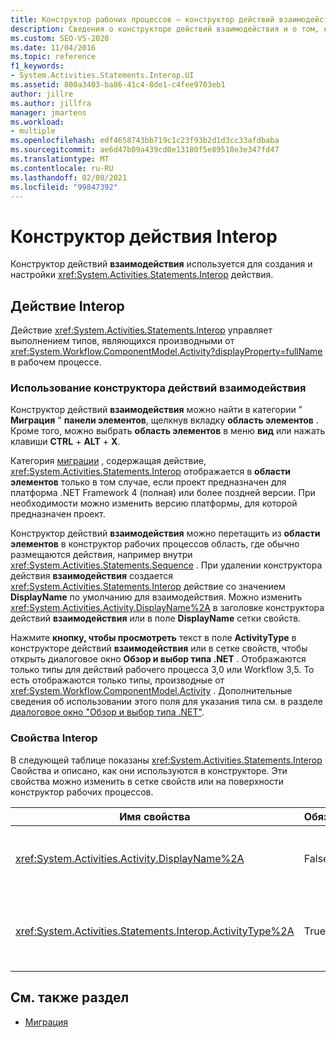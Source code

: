```yaml
---
title: Конструктор рабочих процессов — конструктор действий взаимодействия
description: Сведения о конструкторе действий взаимодействия и о том, как можно использовать конструктор действий взаимодействия для создания и настройки действия взаимодействия.
ms.custom: SEO-VS-2020
ms.date: 11/04/2016
ms.topic: reference
f1_keywords:
- System.Activities.Statements.Interop.UI
ms.assetid: 800a3403-ba86-41c4-8de1-c4fee9703eb1
author: jillre
ms.author: jillfra
manager: jmartens
ms.workload:
- multiple
ms.openlocfilehash: edf4658743bb719c1c23f93b2d1d3cc33afdbaba
ms.sourcegitcommit: ae6d47b09a439cd0e13180f5e89510e3e347fd47
ms.translationtype: MT
ms.contentlocale: ru-RU
ms.lasthandoff: 02/08/2021
ms.locfileid: "99847392"
---
```

# <a name="interop-activity-designer"></a>Конструктор действия Interop

Конструктор действий **взаимодействия** используется для создания и настройки <xref:System.Activities.Statements.Interop> действия.

## <a name="the-interop-activity"></a>Действие Interop

Действие <xref:System.Activities.Statements.Interop> управляет выполнением типов, являющихся производными от <xref:System.Workflow.ComponentModel.Activity?displayProperty=fullName> в рабочем процессе.

### <a name="use-the-interop-activity-designer"></a>Использование конструктора действий взаимодействия

Конструктор действий **взаимодействия** можно найти в категории " **Миграция** " **панели элементов**, щелкнув вкладку **область элементов** . Кроме того, можно выбрать **область элементов** в меню **вид** или нажать клавиши **CTRL** + **ALT** + **X**.

Категория [миграции](../workflow-designer/migration-activity-designers.md) , содержащая действие, <xref:System.Activities.Statements.Interop> отображается в **области элементов** только в том случае, если проект предназначен для платформа .NET Framework 4 (полная) или более поздней версии. При необходимости можно изменить версию платформы, для которой предназначен проект.

Конструктор действий **взаимодействия** можно перетащить из **области элементов** в конструктор рабочих процессов область, где обычно размещаются действия, например внутри <xref:System.Activities.Statements.Sequence> . При удалении конструктора действия **взаимодействия** создается <xref:System.Activities.Statements.Interop> действие со значением **DisplayName** по умолчанию для взаимодействия. Можно изменить <xref:System.Activities.Activity.DisplayName%2A> в заголовке конструктора действий **взаимодействия** или в поле **DisplayName** сетки свойств.

Нажмите **кнопку, чтобы просмотреть** текст в поле **ActivityType** в конструкторе действий **взаимодействия**  или в сетке свойств, чтобы открыть диалоговое окно **Обзор и выбор типа .NET** . Отображаются только типы для действий рабочего процесса 3,0 или Workflow 3,5. То есть отображаются только типы, производные от <xref:System.Workflow.ComponentModel.Activity> . Дополнительные сведения об использовании этого поля для указания типа см. в разделе [диалоговое окно "Обзор и выбор типа .NET"](../workflow-designer/browse-and-select-a-dotnet-type-dialog-box.md).

### <a name="the-interop-properties"></a>Свойства Interop

В следующей таблице показаны <xref:System.Activities.Statements.Interop> Свойства и описано, как они используются в конструкторе. Эти свойства можно изменить в сетке свойств или на поверхности конструктор рабочих процессов.

|Имя свойства|Обязательно|Использование|
|-|--------------|-|
|<xref:System.Activities.Activity.DisplayName%2A>|False|Понятное имя действия <xref:System.Activities.Statements.Interop>. Значение по умолчанию — **Interop**. Хотя отображаемое имя не является обязательным, рекомендуется указать его.|
|<xref:System.Activities.Statements.Interop.ActivityType%2A>|True|Задает тип действия, содержащегося в действии <xref:System.Activities.Statements.Interop>. Заданный тип должен быть производным от класса <xref:System.Workflow.ComponentModel.Activity>.|

## <a name="see-also"></a>См. также раздел

- [Миграция](../workflow-designer/migration-activity-designers.md)
